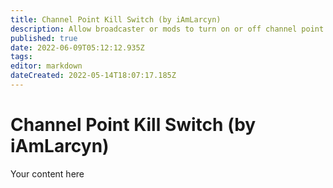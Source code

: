 ```yaml
---
title: Channel Point Kill Switch (by iAmLarcyn)
description: Allow broadcaster or mods to turn on or off channel point rewards.
published: true
date: 2022-06-09T05:12:12.935Z
tags: 
editor: markdown
dateCreated: 2022-05-14T18:07:17.185Z
---
```


# Channel Point Kill Switch (by iAmLarcyn)
Your content here